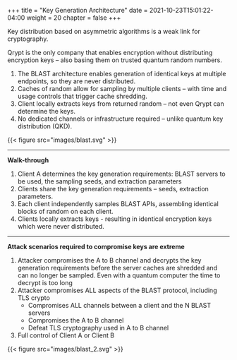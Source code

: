 +++
title = "Key Generation Architecture"
date = 2021-10-23T15:01:22-04:00
weight = 20
chapter = false
+++

Key distribution based on asymmetric algorithms is a weak link for cryptography.

Qrypt is the only company that enables encryption without distributing encryption keys – also basing them on trusted quantum random numbers.

1. The BLAST architecture enables generation of identical keys at multiple endpoints, so they are never distributed.
2. Caches of random allow for sampling by multiple clients – with time and usage controls that trigger cache shredding.
3. Client locally extracts keys from returned random – not even Qrypt can determine the keys.
4. No dedicated channels or infrastructure required – unlike quantum key distribution (QKD).

{{< figure src="images/blast.svg" >}}

---

**Walk-through**

1. Client A determines the key generation requirements: BLAST servers to be used, the sampling seeds, and extraction parameters​
2. Clients share the key generation requirements – seeds, extraction parameters​.
3. Each client independently samples BLAST APIs, assembling identical blocks of random on each client.​
4. Clients locally extracts keys - resulting in identical encryption keys which were never distributed​.

---

**Attack scenarios required to compromise keys are extreme**

1. Attacker compromises the A to B channel and decrypts the key generation requirements before the server caches are shredded and can no longer be sampled. Even with a quantum computer the time to decrypt is too long
2. Attacker compromises ALL aspects of the BLAST protocol, including TLS crypto​
   - Compromises ALL channels between a client and the N BLAST servers​
   - Compromises the A to B channel
   - Defeat TLS cryptography used in A to B channel
3. Full control of Client A or Client B

{{< figure src="images/blast_2.svg" >}}
